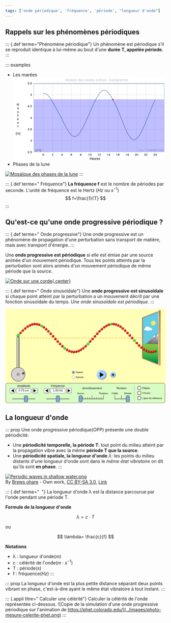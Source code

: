 ```yaml
---
tags: ['onde périodique', 'fréquence', 'période', "longueur d'onde"]
---
```


<!--
BO 2012
Ondes et particules : Les ondes dans la matière

- Connaître et exploiter la relation liant le niveau d’intensité sonore à l’intensité sonore.

Caractéristiques et propriétés des ondes: Caractéristiques des ondes.
- Définir, pour une onde progressive sinusoïdale, la période, la fréquence et la longueur d’onde.
- Connaître et exploiter la relation entre la période ou la fréquence, la longueur d’onde et la célérité.
- *Pratiquer une démarche expérimentale pour déterminer la période, la fréquence, la longueur d’onde et la célérité d’une onde progressive sinusoïdale.*
 -->

## Rappels sur les phénomènes périodiques

::: {.def terme="Phénomène périodique"}
Un phénomène est périodique s'il se reproduit identique à lui-même au bout d'une **durée T, appelée période.**
:::


::: examples
- Les marées
[![copie d'écran de <http://maree.info> d'un marégramme à Brest](../images/copie-ecran-maregraphe.png)](http://maree.info/82)
- Phases de la lune

<a title="Par OliBac [GFDL (http://www.gnu.org/copyleft/fdl.html) ou CC BY 3.0  (https://creativecommons.org/licenses/by/3.0)], de Wikimedia Commons" href="https://commons.wikimedia.org/wiki/File:Mosaique_des_phases_de_la_lune.jpg"><img class="center" width="512" alt="Mosaïque des phases de la lune" src="https://upload.wikimedia.org/wikipedia/commons/thumb/8/8f/Mosaique_des_phases_de_la_lune.jpg/512px-Mosaique_des_phases_de_la_lune.jpg"></a>
:::

::: {.def terme=" Fréquence"}
**La fréquence f** est le nombre de périodes par seconde.
L'unité de fréquence est le Hertz ($Hz$ ou $s^{-1}$)
$$
f=\frac{1}{T}
$$
:::

## Qu'est-ce qu'une onde progressive périodique ?

::: {.def terme=" Onde progressive"}
Une onde progressive est un phénomène de propagation d'une perturbation sans transport de 
matière, mais avec transport d'énergie.
:::

Une **onde progressive est périodique** si elle est émise par une source animée d'un mouvement
périodique. Tous les points atteints par la perturbation sont alors animés d'un mouvement
périodique de même période que la source.

[![Onde sur une corde](https://phet.colorado.edu/sims/html/wave-on-a-string/latest/wave-on-a-string-600.png){.center}](https://phet.colorado.edu/sims/html/wave-on-a-string/latest/wave-on-a-string_fr.html)

::: {.def terme=" Onde sinusoïdale"}
Une **onde progressive est sinusoïdale** si chaque point atteint par la perturbation a un mouvement 
décrit par une fonction sinusoïdale du temps. *Une onde sinusoïdale est périodique*.
:::

![Copie d'écran d'une onde sinusoidale sur l'animation Phet](../images/onde-sinusoidale-phet.png)

## La longueur d'onde

::: prop
 Une onde progressive périodique(OPP) présente une double périodicité:
- Une **périodicité temporelle, la période T**: tout point du milieu atteint par la propagation vibre avec la même **période T que la source**.
- Une **périodicité spatiale, la longueur d'onde** $\lambda$: les points du milieu distants d'une longueur d'onde sont dans le *même état vibratoire* on dit qu'ils sont **en phase**.
:::

<div class="center">
<p><a href="https://commons.wikimedia.org/wiki/File:Periodic_waves_in_shallow_water.png#/media/File:Periodic_waves_in_shallow_water.png"><img class="center" src="https://upload.wikimedia.org/wikipedia/commons/d/d0/Periodic_waves_in_shallow_water.png" alt="Periodic waves in shallow water.png"></a><br>By <a href="//commons.wikimedia.org/wiki/User:Brews_ohare" title="User:Brews ohare">Brews ohare</a> - <span class="int-own-work" lang="en">Own work</span>, <a href="https://creativecommons.org/licenses/by-sa/3.0" title="Creative Commons Attribution-Share Alike 3.0">CC BY-SA 3.0</a>, <a href="https://commons.wikimedia.org/w/index.php?curid=18974623">Link</a></p>
</div>

::: {.def terme=" &nbsp;"}
La longueur d'onde λ est la distance parcourue par l'onde pendant une période T.

**Formule de la longueur d'onde**

$$
\lambda=c \cdot T
$$

ou

$$
\lambda= \frac{c}{f}
$$

**Notations**

- λ : longueur d'onde($m$)
- c : célérité de l'onde($m\cdot s^{-1}$)
- T : période($s$)
- f : fréquence($Hz$)
:::

::: prop
La longueur d'onde est la plus petite distance séparant deux points vibrant en phase, c'est-à-dire
ayant le même état vibratoire à tout instant.
:::

::: {.appli titre=" Calculer une célérité"}
Calculer la célérité de l'onde représentée ci-dessous.
![Copie de la simulation d'une onde progressive périodique sur l'animation de https://phet.colorado.edu/](../images/photo-mesure-celerite-phet.png)
:::

<!--
## Analyse spectrale d'un son

Un **son complexe **est périodique mais non sinusoïdal. Il peut être
décomposé en une **somme de signaux sinusoïdaux** de fréquence f~n ~.

![](../images/2-Les ondes progressives périodiques/Pictures/10000201000001DD0000022EEB6054E93FF80A3B.png)

<http://www.lerepairedessciences.fr/terminale_S/1ondes/chap2/acoustique%20musicale%20harmoniques.swf>

La fréquence la plus basse f~1~ est appelée **fréquence fondamentale.**

Les autres fréquences f~n~ multiple de f~1\ ~sont appelées des
**harmoniques**.

**L'analyse spectrale** d'un son consiste à représenter l'amplitude de
ses composantes sinusoïdales en fonction de la fréquence.

![](../images/2-Les ondes progressives périodiques/Pictures/10000201000003150000007849A5C55BF9B70115.png)

Correction du TP

![](../images/2-Les ondes progressives périodiques/Pictures/1000020100000457000002ED4BBA11075C2AF6C6.png)

### La perception des ondes sonores

Les ondes sonores sont des ondes mécaniques longitudinales de dilatation
compression.

<https://www.youtube.com/watch?v=T1ICxWAOtgk>

![](../images/2-Les ondes progressives périodiques/Pictures/100002010000017D0000007E3AFA55811AB94A06.png)

[](http://www.lerepairedessciences.fr/terminale_S/1ondes/chap2/acoustique%20musicale%20harmoniques.swf)

<http://www.lovethisgif.com/uploaded_images/55554-Animation-Adapted-From-Sound-Waves-Institute-Of-Sound-And.gif>

L'oreille humaine moyenne perçoit des ondes sonores dont les fréquences
sont comprises entre 20 Hz et 20 kHz.

![](../images/2-Les ondes progressives périodiques/Pictures/10000201000002A0000000A85E15DC6250746C43.png)

## Intensité d'une onde

### Élongation

Lorsque un point « voit » passer une onde, on appelle **élongation** :sa
position par rapport à sa position de repos. On la note y.

**Définition** : L'élongation maximale de l'onde est appelée
**amplitude**, et notée y~max~.

### Niveau d'intensité sonore $L$

Dans le cas des ondes sonores on définit le **niveau d'intensité sonore
L** en décibel en utilisant une **échelle logarithmique.**

- $L$ : intensité sonore en $dB$

- $I$ : intensité du son mesuré en $W·m^{-2}$

- $I_0$: intensité minimale perceptible par l'oreille : $I_0 = 1,0×10^{-12} W·m^{-2}$

**Application** : Calculer l'intensité sonore correspondant :

- à une conversation normale : $I = 1×10^{-7} W·m^{-2}$.
- Moto : $I = 5×10^{-4} W·m^{-2}$.
 -->
